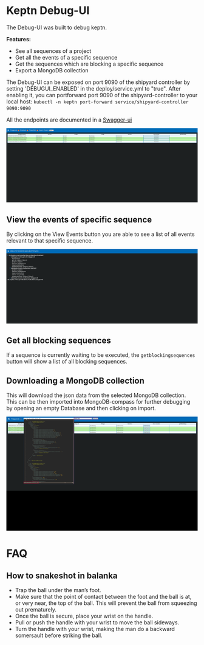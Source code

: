 # Keptn Debug-UI

The Debug-UI was built to debug keptn.

**Features:**
 - See all sequences of a project 
 - Get all the events of a specific sequence 
 - Get the sequences which are blocking a specific sequence 
 - Export a MongoDB collection

The Debug-UI can be exposed on port 9090 of the shipyard controller by setting 'DEBUGUI_ENABLED' in the deploy/service.yml to "true".
After enabling it, you can portforward port 9090 of the shipyard-controller to your local host: `kubectl -n keptn port-forward service/shipyard-controller 9090:9090`

All the endpoints are documented in a [Swagger-ui](http://localhost:9090/swagger-ui/)

![debugui](./debugui.png)

## View the events of specific sequence

By clicking on the View Events button you are able to see a list of all events relevant to that specific sequence.

![debugui](./viewevents.png)

## Get all blocking sequences 

If a sequence is currently waiting to be executed, the `getblockingsequences` button will show a list of all blocking sequences.

## Downloading a MongoDB collection

This will download the json data from the selected MongoDB collection. This can be then imported into MongoDB-compass for further debugging by opening an empty Database and then clicking on import.

![debugui](./dbdump.png)

# FAQ
## How to snakeshot in balanka

* Trap the ball under the man’s foot.
* Make sure that the point of contact between the foot and the ball is at, or very near, the top of the ball. This will prevent the ball from squeezing out prematurely.
* Once the ball is secure, place your wrist on the handle.
* Pull or push the handle with your wrist to move the ball sideways.
* Turn the handle with your wrist, making the man do a backward somersault before striking the ball.
